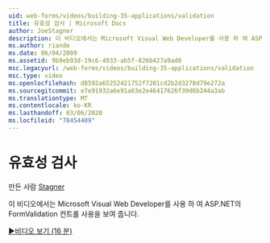```yaml
---
uid: web-forms/videos/building-35-applications/validation
title: 유효성 검사 | Microsoft Docs
author: JoeStagner
description: 이 비디오에서는 Microsoft Visual Web Developer를 사용 하 여 ASP.NET의 FormValidation 컨트롤 사용을 보여 줍니다.
ms.author: riande
ms.date: 06/04/2009
ms.assetid: 9b9eb93d-19c6-4933-ab5f-826b427a9ad0
msc.legacyurl: /web-forms/videos/building-35-applications/validation
msc.type: video
ms.openlocfilehash: d8592a65252421752f7201cd2b2d3278d79e272a
ms.sourcegitcommit: e7e91932a6e91a63e2e46417626f39d6b244a3ab
ms.translationtype: MT
ms.contentlocale: ko-KR
ms.lasthandoff: 03/06/2020
ms.locfileid: "78454409"
---
```

# <a name="validation"></a>유효성 검사

만든 사람 [Stagner](https://github.com/JoeStagner)

이 비디오에서는 Microsoft Visual Web Developer를 사용 하 여 ASP.NET의 FormValidation 컨트롤 사용을 보여 줍니다.

[&#9654;비디오 보기 (16 분)](https://channel9.msdn.com/Blogs/ASP-NET-Site-Videos/validation)
